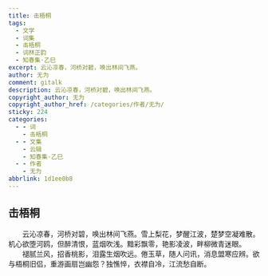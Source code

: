 ```yaml
---
title: 击梧桐
tags:
  - 文学
  - 词集
  - 击梧桐
  - 词林正韵
  - 知春集·乙巳
excerpt: 云沁凉春，河桥对碧，唤出林间飞燕。
author: 无为
comment: gitalk
description: 云沁凉春，河桥对碧，唤出林间飞燕。
copyright_author: 无为
copyright_author_href: /categories/作者/无为/
sticky: 224
categories:
  - - 词
    - 击梧桐
  - - 文集
    - 云辑
    - 知春集·乙巳
  - - 作者
    - 无为
abbrlink: 1d1ee0b8
---
```

## 击梧桐
&emsp;&emsp;云沁凉春，河桥对碧，唤出林间飞燕。雪上梨花，梦醒江波，楚梦空凝难散。机心欲堕河鸥，但醉清恨，蓝烟吹浅。黯彩飘零，艳影凌波，畔柳微青迷眼。
&emsp;&emsp;褪腻兰风，招香桃影，泪露生烟吹远。倦玉草，随人问讯，消息盟寒应辨。欲与梧桐旧侣，重游画扇岂幽怨？独憔悴，衣襟自冷，江流愁自断。